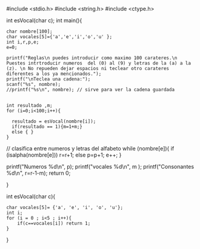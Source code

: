 #include <stdio.h>
#include <string.h>
#include <ctype.h>

int esVocal(char c);
int main(){
	
	char nombre[100];
	char vocales[5]={'a','e','i','o','u' };
	int i,r,p,e;
	e=0;

	printf("Reglas\n puedes introducir como maximo 100 carateres.\n Puestes intrtroducir numeros  del (0) al (9) y letras de la (a) a la (z). \n No repueden dejar espacios ni teclear otro carateres diferentes a los ya mencionados.");
	printf("\nTeclea una cadena:");
	scanf("%s", nombre);
    //printf("%s\n", nombre); // sirve para ver la cadena guardada


	int resultado ,m;
	for (i=0;i<100;i++){
	
 	  resultado = esVocal(nombre[i]);
	  if(resultado == 1){m=1+m;}
	  else { }
	}
	
	
// clasifica entre numeros y letras del alfabeto
	while (nombre[e]){
   if (isalpha(nombre[e])) r=r+1;
    else p=p+1;
    e++; }

 printf("Numeros %d\n", p);
 printf("vocales %d\n", m );
 printf("Consonantes %d\n", r=r-1-m);
 return 0;
  
}

int esVocal(char c){

	char vocales[5]= {'a', 'e', 'i', 'o', 'u'};
	int i;
	for (i = 0 ; i<5 ; i++){
		if(c==vocales[i]) return 1;
	}
}
